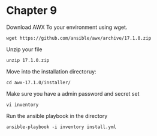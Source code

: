 # Chapter 9


Download AWX To your environment using wget.
```
wget https://github.com/ansible/awx/archive/17.1.0.zip
```
Unzip your file
```
unzip 17.1.0.zip
```
Move into the installation directoruy:
```
cd awx-17.1.0/installer/
```
Make sure you have a admin password and secret set
```
vi inventory 
```
Run the ansible playbook in the directory
```
ansible-playbook -i inventory install.yml
```
